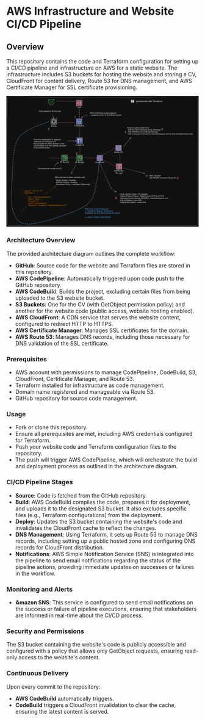 # AWS Infrastructure and Website CI/CD Pipeline

## Overview

This repository contains the code and Terraform configuration for setting up a CI/CD pipeline and infrastructure on AWS for a static website. The infrastructure includes S3 buckets for hosting the website and storing a CV, CloudFront for content delivery, Route 53 for DNS management, and AWS Certificate Manager for SSL certificate provisioning.

![Architecture Diagram](Architecture.png)


### Architecture Overview
The provided architecture diagram outlines the complete workflow:

* **GitHub**: Source code for the website and Terraform files are stored in this repository.
* **AWS CodePipeline**: Automatically triggered upon code push to the GitHub repository.
* **AWS CodeBuil**d: Builds the project, excluding certain files from being uploaded to the S3 website bucket.
* **S3 Buckets**: One for the CV (with GetObject permission policy) and another for the website code (public access, website hosting enabled).
* **AWS CloudFront**: A CDN service that serves the website content, configured to redirect HTTP to HTTPS.
* **AWS Certificate Manager**: Manages SSL certificates for the domain.
* **AWS Route 53**: Manages DNS records, including those necessary for DNS validation of the SSL certificate.

### Prerequisites
* AWS account with permissions to manage CodePipeline, CodeBuild, S3, CloudFront, Certificate Manager, and Route 53.
* Terraform installed for infrastructure as code management.
* Domain name registered and manageable via Route 53.
* GitHub repository for source code management.
  
### Usage
* Fork or clone this repository.
* Ensure all prerequisites are met, including AWS credentials configured for Terraform.
* Push your website code and Terraform configuration files to the repository.
* The push will trigger AWS CodePipeline, which will orchestrate the build and deployment process as outlined in the architecture diagram.
  
### CI/CD Pipeline Stages
* **Source**: Code is fetched from the GitHub repository.
* **Build**: AWS CodeBuild compiles the code, prepares it for deployment, and uploads it to the designated S3 bucket. It also excludes specific files (e.g., Terraform configurations) from the deployment.
* **Deploy**: Updates the S3 bucket containing the website's code and invalidates the CloudFront cache to reflect the changes.
* **DNS Management**: Using Terraform, it sets up Route 53 to manage DNS records, including setting up a public hosted zone and configuring DNS records for CloudFront distribution.
* **Notifications**: AWS Simple Notification Service (SNS) is integrated into the pipeline to send email notifications regarding the status of the pipeline actions, providing immediate updates on successes or failures in the workflow.

### Monitoring and Alerts
* **Amazon SNS**: This service is configured to send email notifications on the success or failure of pipeline executions, ensuring that stakeholders are informed in real-time about the CI/CD process.

### Security and Permissions
The S3 bucket containing the website's code is publicly accessible and configured with a policy that allows only GetObject requests, ensuring read-only access to the website's content.

### Continuous Delivery
Upon every commit to the repository:

* **AWS CodeBuild** automatically triggers.
* **CodeBuild** triggers a CloudFront invalidation to clear the cache, ensuring the latest content is served.
